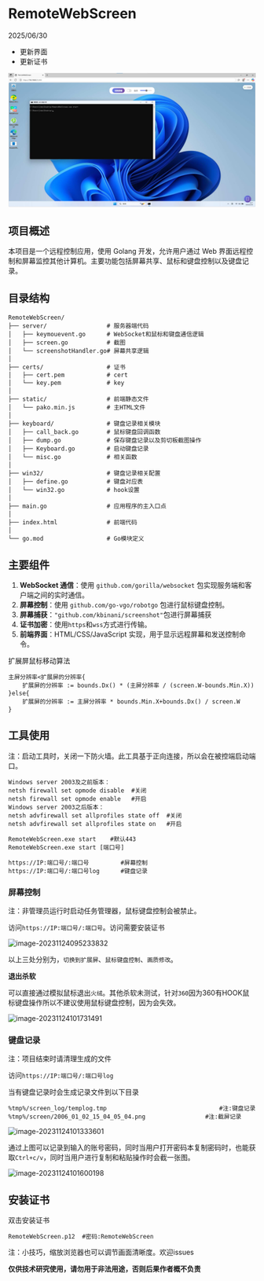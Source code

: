 # RemoteWebScreen

2025/06/30
+ 更新界面
+ 更新证书

![image-20231124095233832](/images/image-20250630092753.png)

## 项目概述

本项目是一个远程控制应用，使用 Golang 开发，允许用户通过 Web 界面远程控制和屏幕监控其他计算机。主要功能包括屏幕共享、鼠标和键盘控制以及键盘记录。

## 目录结构

```
RemoteWebScreen/
├── server/                 # 服务器端代码
│   ├── keymouevent.go      # WebSocket和鼠标和键盘通信逻辑
│   ├── screen.go           # 截图
│   └── screenshotHandler.go# 屏幕共享逻辑
│
├── certs/                  # 证书
│   ├── cert.pem            # cert
│   └── key.pem             # key
│
├── static/                 # 前端静态文件
│   └── pako.min.js         # 主HTML文件
│
├── keyboard/               # 键盘记录相关模块
│   ├── call_back.go        # 鼠标键盘回调函数
│   ├── dump.go             # 保存键盘记录以及剪切板截图操作
│   ├── Keyboard.go         # 启动键盘记录
│   └── misc.go             # 相关函数
│
├── win32/                  # 键盘记录相关配置
│   ├── define.go           # 键盘对应表
│   └── win32.go            # hook设置
│
├── main.go                 # 应用程序的主入口点
│
├── index.html              # 前端代码
│
└── go.mod                  # Go模块定义
```
## 主要组件

1. **WebSocket 通信**：使用 `github.com/gorilla/websocket` 包实现服务端和客户端之间的实时通信。
2. **屏幕控制**：使用 `github.com/go-vgo/robotgo` 包进行鼠标键盘控制。
3. **屏幕捕获**：`"github.com/kbinani/screenshot"`包进行屏幕捕获
4. **证书加密**：使用`https`和`wss`方式进行传输。
5. **前端界面**：HTML/CSS/JavaScript 实现，用于显示远程屏幕和发送控制命令。

扩展屏鼠标移动算法
```
主屏分辨率<扩展屏的分辨率{
	扩展屏的分辨率 := bounds.Dx() * (主屏分辨率 / (screen.W-bounds.Min.X))
}else{
	扩展屏的分辨率 := 主屏分辨率 * bounds.Min.X+bounds.Dx() / screen.W
}
```

## 工具使用

注：启动工具时，关闭一下防火墙。此工具基于正向连接，所以会在被控端启动端口。

```
Windows server 2003及之前版本：
netsh firewall set opmode disable  #关闭  
netsh firewall set opmode enable   #开启
Windows server 2003之后版本：
netsh advfirewall set allprofiles state off  #关闭    
netsh advfirewall set allprofiles state on   #开启
```

```
RemoteWebScreen.exe start	 #默认443
RemoteWebScreen.exe start [端口号]
```

```
https://IP:端口号/:端口号         #屏幕控制
https://IP:端口号/:端口号log      #键盘记录
```

### 屏幕控制

注：非管理员运行时启动任务管理器，鼠标键盘控制会被禁止。

访问`https://IP:端口号/:端口号`。访问需要安装证书

![image-20231124095233832](/images/image-20231124095233832.png)

以上三处分别为，`切换到扩展屏`、`鼠标键盘控制`、`画质修改`。

**退出杀软**

可以直接通过模拟鼠标退出`火绒`。其他杀软未测试，针对`360`因为360有HOOK鼠标键盘操作所以不建议使用鼠标键盘控制，因为会失效。

![image-20231124101731491](/images/image-20231124101731491.png)

### 键盘记录

注：项目结束时请清理生成的文件

访问`https://IP:端口号/:端口号log	`

当有键盘记录时会生成记录文件到以下目录

```
%tmp%/screen_log/templog.tmp								#注:键盘记录
%tmp%/screen/2006_01_02_15_04_05_04.png					#注:截屏记录
```

![image-20231124101333601](/images/image-20231124101333602.png)

通过上图可以记录到输入的账号密码，同时当用户打开密码本复制密码时，也能获取`Ctrl+c/v`，同时当用户进行复制和粘贴操作时会截一张图。

![image-20231124101600198](/images/image-20231124101600198.png)

## 安装证书

双击安装证书

```
RemoteWebScreen.p12  #密码:RemoteWebScreen
```
注：小技巧，缩放浏览器也可以调节画面清晰度。欢迎issues

**仅供技术研究使用，请勿用于非法用途，否则后果作者概不负责**
